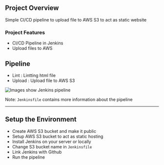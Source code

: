 ## Project Overview

Simple CI/CD pipeline to upload file to AWS S3 to act as static website 

### Project Features
* CI/CD Pipeline in Jenkins
* Upload files to AWS

## Pipeline
* Lint : Lintting html file
* Upload : Upload file to AWS S3

![Images show Jenkins pipeline](./screenshot-08.png)

Note: `Jenkinsfile` contains more information about the pipeline

---

## Setup the Environment
* Create AWS S3 bucket and make it public
* Setup AWS S3 bucket to act as static hosting
* Install Jenkins on your server or locally 
* Change S3 bucket name in `Jenkinsfile` 
* Link Jenkins with Github
* Run the pipeline
